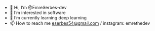 - 👋 Hi, I’m @EmreSerbes-dev
- 👀 I’m interested in software
- 🌱 I’m currently learning deep learning
- 📫 How to reach me eserbes54@gmail.com / instagram: emrethedev


<!---
EmreSerbes-dev/EmreSerbes-dev is a ✨ special ✨ repository because its `README.md` (this file) appears on your GitHub profile.
You can click the Preview link to take a look at your changes.
--->
